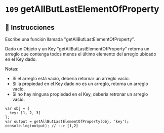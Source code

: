 # `109` getAllButLastElementOfProperty

## 📝 Instrucciones

Escribe una función llamada "getAllButLastElementOfProperty".

Dado un Objeto y un Key "getAllButLastElementOfProperty" retorna un arreglo que contenga todos menos el último elemento del arreglo ubicado en el Key dado.

Notas:
* Si el arreglo está vacío, debería retornar un arreglo vacío.
* Si la propiedad en el Key dado no es un arreglo, retorna un arreglo vacío.
* Si no hay ninguna propiedad en el Key, debería retronar un arreglo vacío.

```Js
var obj = {
  key: [1, 2, 3]
};
var output = getAllButLastElementOfProperty(obj, 'key');
console.log(output); // --> [1,2]
```